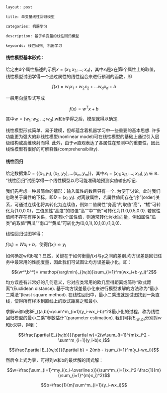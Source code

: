 <head>
    <script src="https://cdn.mathjax.org/mathjax/latest/MathJax.js?config=TeX-AMS-MML_HTMLorMML" type="text/javascript"></script>
    <script type="text/x-mathjax-config">
        MathJax.Hub.Config({
            tex2jax: {
            skipTags: ['script', 'noscript', 'style', 'textarea', 'pre'],
            inlineMath: [['$','$']]
            }
        });
    </script>
</head>

```
layout: post

title: 单变量线性回归模型

categories: 机器学习

description: 基于单变量的线性回归模型

keywords: 线性回归, 机器学习
```


#### 线性模型基本形式：

给定由d个属性描述的示例$x=(x_1;x_2;...;x_d)$，其中$x_i$是x在第i个属性上的取值，线性模型试图学得一个通过属性的线性组合来进行预测的函数，即

$$f(x)=w_1x_1+w_2x_2+...w_dx_d+b$$

一般用向量形式写成

$$f(x)=w^Tx + b$$

其中$w=(w_1;w_2;...;w_d)$.w和b学得之后，模型就得以确定.

线性模型形式简单、易于建模，但却蕴含着机器学习中一些重要的基本思想. 许多功能更为强大的非线性模型(nonlinear model)可在线性模型的基础上通过引入层级结构或高维映射而得. 此外，由于w直观表达了各属性在预测中的重要性，因此线性模型有很好的可解释性(comprehensibility).

#### 线性回归

给定数据集$D=\{(x_1,y_1),(x_2,y_2),...(x_m,y_m)\}$，其中$x_i=(x_{i1};x_{i2};...;x_{id}), y_i ∈ \mathbb R$. “线性回归”试图学得一个线性模型以尽可能准确地预测实值输出标记.

我们先考虑一种最简单的情形：输入属性的数目只有一个. 为便于讨论，此时我们忽略关于属性的下标，即$D={(x_i,y_i)}$. 对离散属性，若属性值间存在“序”(order)关系，可通过连续化将其转化为连续值，例如二值属性“身高”的取值“高”，“矮”可转化为{1.0,0.0}，三值属性“高度”的取值“高”“中”“低”可转化为{1.0,0.5,0.0}. 若属性值间不存在有序关系，假定有k个属性值，则通常转化为k维向量，例如属性“瓜类”的取值“西瓜”“南瓜”“黄瓜”可转化为(0,0,1),(0,1,0),(1,0,0).

线性回归试图学得：

$f(x_i)=Wx_i+b$，使得$f(x_i)\backsimeq y_i$

如何确定w和b呢？显然，关键在于如何衡量$f(x)$与$y$之间的差别.均方误差是回归任务中最常用的性能度量，因此我们可试图让均方误差最小化，即：

$$(w^*,b^*)= \mathop{\arg\min}_{(w,b)}\sum_{i=1}^m(wx_i+b-y_i)^2$$

均方误差有非常好的几何意义，它对应类常用的欧几里得距离或简称“欧式距离”(Euclidean distance). 基于均方误差最小化来进行模型求解的方法称为“最小二乘法”(least square method). 在线性回归中，最小二乘法就是试图找到一条直线，使得所有样本到直线上的欧式距离之和最小.

求解w和b使$E_{(a,b)}=\sum^m_{i=1}(y_i-wx_i-b)^2$最小化的过程，称为线性回归模型的最小二乘“参数估计”(parameter estimation). 我们可将$E_(w,b)$分别对$w$和$b$求导，得到：

$$\frac{\partial E_{(w,b)}}{\partial w}=2(w\sum_{i=1}^{m}x_i^2 - \sum^m_{i=1}(y_i-b)x_i$$

$$\frac{\partial E_{(w,b)}}{\partial b} = 2(mb - \sum_{i=1}^m(y_i-wx_i))$$

然后令上式为零，可得到w和b的最优解的闭式解：

$$w=\frac{\sum_{i=1}^my_i(x_i-\overline x)}{\sum^m_{i=1}x_i^2-\frac{1}{m}(\sum_{i=1}^{m}x_i)^2}$$

$$b=\frac{1}{m}\sum^m_{i=1}(y_i-wx_i)$$